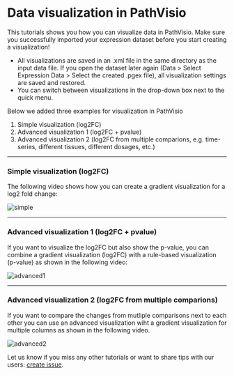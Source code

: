 # Data visualization in PathVisio

This tutorials shows you how you can visualize data in PathVisio. Make sure you successfully imported your expression dataset before you start creating a visualization!

* All visualizations are saved in an .xml file in the same directory as the input data file. If you open the dataset later again (Data > Select Expression Data > Select the created .pgex file), all visualization settings are saved and restored. 
* You can switch between visualizations in the drop-down box next to the quick menu. 

Below we added three examples for visualization in PathVisio 
1. Simple visualization (log2FC)
2. Advanced visualization 1 (log2FC + pvalue)
3. Advanced visualization 2 (log2FC from multiple comparions, e.g. time-series, different tissues, different dosages, etc.)

----

### Simple visualization (log2FC)
The following video shows how you can create a gradient visualization for a log2 fold change:

<img src="https://github.com/PathVisio/pathvisio.github.io/blob/master/tutorials/visualization-simple.gif" alt="simple" />

----

### Advanced visualization 1 (log2FC + pvalue)
If you want to visualize the log2FC but also show the p-value, you can combine a gradient visualization (log2FC) with a rule-based visualization (p-value) as shown in the following video:

<img src="https://github.com/PathVisio/pathvisio.github.io/blob/master/tutorials/visualization-advanced1.gif" alt="advanced1" />

----

### Advanced visualization 2 (log2FC from multiple comparions)
If you want to compare the changes from mutliple comparisons next to each other you can use an advanced visualization wiht a gradient visualization for multiple columns as shown in the following video. 

<img src="https://github.com/PathVisio/pathvisio.github.io/blob/master/tutorials/visualization-advanced2.gif" alt="advanced2" />


Let us know if you miss any other tutorials or want to share tips with our users: [create issue](https://github.com/PathVisio/pathvisio.github.io/issues). 
